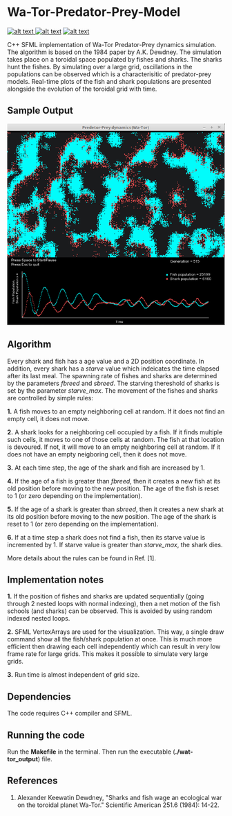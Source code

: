 # Wa-Tor-Predator-Prey-Model
<p float="left">
<a href = "https://github.com/zaman13/Wa-Tor-Predator-Prey-Model/tree/master/Codes"> <img src="https://img.shields.io/badge/Language-C++-blue" alt="alt text"> </a>
<a href = "https://github.com/zaman13/Wa-Tor-Predator-Prey-Model/blob/master/LICENSE"> <img src="https://img.shields.io/badge/license-MIT-green" alt="alt text"></a>
<a href = "https://github.com/zaman13/Wa-Tor-Predator-Prey-Model/tree/master/Codes"> <img src="https://img.shields.io/badge/version-1.0-red" alt="alt text"> </a>
</p>

C++ SFML implementation of Wa-Tor Predator-Prey dynamics simulation. The algorithm is based on the 1984 paper by A.K. Dewdney. The simulation takes place on a toroidal space populated by fishes and sharks. The sharks hunt the fishes. By simulating over a large grid, oscillations in the populations can be observed which is a characterisitic of predator-prey models. Real-time plots of the fish and shark populations are presented alongside the evolution of the toroidal grid with time. 

## Sample Output
<img src="https://github.com/zaman13/Wa-Tor-Predator-Prey-Model/blob/master/Wa-tor-output%20screen.png" alt="alt text" width="600">



## Algorithm
Every shark and fish has a age value and a 2D position coordinate. In addition, every shark has a *starve* value which indeicates the time elapsed after its last meal. The spawning rate of fishes and sharks are determined by the parameters *fbreed* and *sbreed*. The starving thereshold of sharks is set by the parameter *starve_max*. The movement of the fishes and sharks are controlled by simple rules:

__1.__ A fish moves to an empty neighboring cell at random. If it does not find an empty cell, it does not move.

__2.__ A shark looks for a neighboring cell occupied by a fish. If it finds multiple such cells, it moves to one of those cells at random. The fish at that location is devoured. If not, it will move to an empty neighboring cell at random. If it does not have an empty neigboring cell, then it does not move.

__3.__ At each time step, the age of the shark and fish are increased by 1.

__4.__ If the age of a fish is greater than *fbreed*, then it creates a new fish at its old position before moving to the new position. The age of the fish is reset to 1 (or zero depending on the implementation).

__5.__ If the age of a shark is greater than *sbreed*, then it creates a new shark at its old position before moving to the new position. The age of the shark is reset to 1 (or zero depending on the implementation).

__6.__ If at a time step a shark does not find a fish, then its starve value is incremented by 1. If starve value is greater than *starve_max*, the shark dies.

More details about the rules can be found in Ref. [1].

## Implementation notes
__1.__ If the position of fishes and sharks are updated sequentially (going through 2 nested loops with normal indexing), then a net motion of the fish schools (and sharks) can be observed. This is avoided by using random indexed nested loops.  

__2.__ SFML VertexArrays are used for the visualization. This way, a single draw command show all the fish/shark population at once. This is much more efficient then drawing each cell independently which can result in very low frame rate for large grids. This makes it possible to simulate very large grids.

__3.__ Run time is almost independent of grid size.


## Dependencies
The code requires C++ compiler and SFML.

## Running the code
Run the __Makefile__ in the terminal. Then run the executable (__./wat-tor_output__) file. 


## References
1. Alexander Keewatin Dewdney, "Sharks and fish wage an ecological war on the toroidal planet Wa-Tor." Scientific American 251.6 (1984): 14-22.
